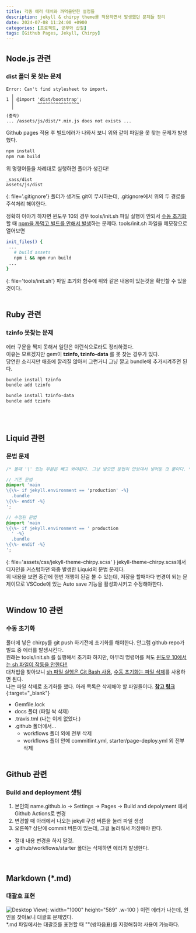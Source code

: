 ```yaml
---
title: 각종 에러 대처와 까먹을만한 설정들
description: jekyll & chirpy theme를 적용하면서 발생했던 문제들 정리
date: 2024-07-08 11:24:00 +0900
categories: [프로젝트, 공부와 삽질]
tags: [Github Pages, Jekyll, Chirpy]
---
```


## Node.js 관련

### dist 폴더 못 찾는 문제
```text
Error: Can't find stylesheet to import.
  ╷
1 │ @import 'dist/bootstrap';
  │         ^^^^^^^^^^^^^^^^
  ╵
(중략)
... /assets/js/dist/*.min.js does not exists ... 
```
Github pages 적용 후 빌드에러가 나와서 보니 위와 같이 파일을 못 찾는 문제가 발생했다.

```bash
npm install
npm run build
``` 
위 명령어들을 차례대로 실행하면 폴더가 생긴다!

```text
_sass/dist
assets/js/dist
```
{: file='.gitignore'}
폴더가 생겨도 git이 무시하는데, .gitignore에서 위의 두 경로를 주석처리 해야한다. <br>

정확히 이야기 하자면 윈도우 10의 경우 tools/init.sh 파일 실행이 안되서 <ins>수동 초기화</ins>할 때 <ins>npm을 까먹고 빌드를 안해서 발생</ins>하는 문제다.
tools/init.sh 파일을 메모장으로 열어보면
```bash
init_files() {
 ...
   # build assets
   npm i && npm run build
 ...
}
```
{: file='tools/init.sh'}
파일 초기화 함수에 위와 같은 내용이 있는것을 확인할 수 있을 것이다.
<br><br>


## Ruby 관련

### tzinfo 못찾는 문제
에러 구문을 찍지 못해서 일단은 이런식으로라도 정리하겠다. <br>
이유는 모르겠지만 gem이 **tzinfo, tzinfo-data** 를 못 찾는 경우가 있다. <br>
당연한 소리지만 애초에 깔리질 않아서 그런거니 그냥 깔고 bundle에 추가시켜주면 된다.
```bash
bundle install tzinfo
bundle add tzinfo

bundle install tzinfo-data
bundle add tzinfo
```
<br><br>


## Liquid 관련

### 문법 문제
```scss
/* 볼때 '\' 있는 부분은 빼고 봐야된다. 그냥 넣으면 문법이 안보여서 넣어둔 것 뿐이다. */

// 기존 문법
@import 'main
\{\%- if jekyll.environment == 'production' -%}
  .bundle
\{\%- endif -%}
';

// 수정된 문법
@import 'main
\{\%- if jekyll.environment == ' production
  ' -%}
  .bundle
\{\%- endif -%}
';
```
{: file='assets/css/jekyll-theme-chirpy.scss' }
jekyll-theme-chirpy.scss에서 디자인을 커스텀하던 와중 발생한 Liquid의 문법 문제다. <br>
위 내용을 보면 중간에 한번 개행이 된걸 볼 수 있는데, 저장을 할때마다 변경이 되는 문제이므로 VSCode에 있는 Auto save 기능을 활성화시키고 수정해야한다.
<br><br>


## Window 10 관련

### 수동 초기화
폴더에 넣은 chirpy를 git push 하기전에 초기화를 해야한다. 안그럼 github repo가 빌드 중 에러를 발생시킨다. <br>
원래는 tools/init.sh 를 실행해서 초기화 하지만, 아무리 명령어를 쳐도 <ins>윈도우 10에서는 sh 파일이 작동을 안한다!!</ins> <br>
대처법을 찾아보니 <ins>sh 파일 실행은 Git Bash 사용</ins>, <ins>수동 초기화는 파일 삭제</ins>를 사용하면 된다. <br>
나는 파일 삭제로 초기화를 했다. 아래 목록은 삭제해야 할 파일들이다. [**참고 링크**](https://velog.io/@hashnsalt/Github-Blog-%EB%A7%8C%EB%93%A4%EA%B8%B0-2){:target="_blank"}
 - Gemfile.lock
 - docs 폴더 (파일 싹 삭제)
 - .travis.tml (나는 이게 없었다.)
 - .github 폴더에서...
    - workflows 폴더 외에 전부 삭제
    - workflows 폴더 안에 commitlint.yml, starter/page-deploy.yml 외 전부 삭제
<br><br>


## Github 관련

### Build and deployment 셋팅
1. 본인의 name.github.io -> Settings -> Pages -> Build and depolyment 에서 Github Actions로 변경
2. 변경할 때 아래에서 나오는 jekyll 구성 버튼을 눌러 파일 생성
3. 오른쪽? 상단에 commit 버튼이 있는데, 그걸 눌러줘서 저장해야 한다.
 - 절대 내용 변경을 하지 말것.
 - .github/workflows/starter 폴더는 삭제하면 에러가 발생한다.
<br>


## Markdown (*.md)

### 대괄호 표현
![Desktop View](https://lh3.googleusercontent.com/pw/AP1GczPQOHWYWasgiDg2GUDXzBHYOpC3mmwHXkIke6LDyPR_gxqvECp5lwVstNQ7nKiwOgESnkDqcSRrIZFExrBjHaE_YC2wNFFNR9U7RzPouiBXE4IOVw=w2400){: width="1000" height="589" .w-100 }
이런 에러가 나는데, 원인을 찾아보니 대괄호 문제였다.<br>
*.md 파일에서는 대괄호를 표현할 때 ""(쌍따음표)를 지정해줘야 사용이 가능하다.
